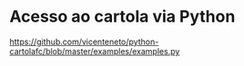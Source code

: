 # Acesso ao cartola via Python
https://github.com/vicenteneto/python-cartolafc/blob/master/examples/examples.py
